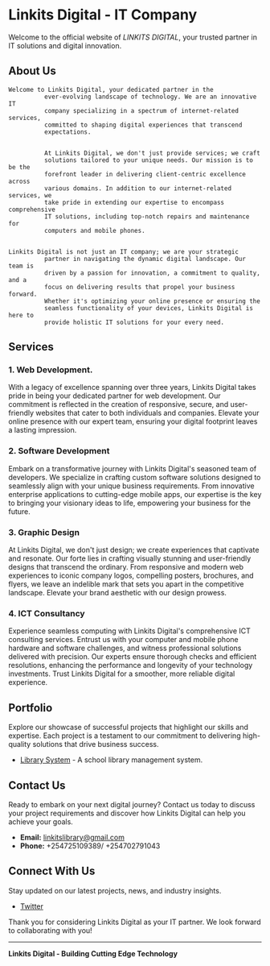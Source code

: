 # Linkits Digital - IT Company

Welcome to the official website of _LINKITS DIGITAL_, your trusted partner in IT solutions and digital innovation.

## About Us

    Welcome to Linkits Digital, your dedicated partner in the
              ever-evolving landscape of technology. We are an innovative IT
              company specializing in a spectrum of internet-related services,
              committed to shaping digital experiences that transcend
              expectations.


              At Linkits Digital, we don't just provide services; we craft
              solutions tailored to your unique needs. Our mission is to be the
              forefront leader in delivering client-centric excellence across
              various domains. In addition to our internet-related services, we
              take pride in extending our expertise to encompass comprehensive
              IT solutions, including top-notch repairs and maintenance for
              computers and mobile phones.


    Linkits Digital is not just an IT company; we are your strategic
              partner in navigating the dynamic digital landscape. Our team is
              driven by a passion for innovation, a commitment to quality, and a
              focus on delivering results that propel your business forward.
              Whether it's optimizing your online presence or ensuring the
              seamless functionality of your devices, Linkits Digital is here to
              provide holistic IT solutions for your every need.

## Services

### 1. Web Development.

With a legacy of excellence spanning over three years, Linkits Digital takes pride in being your dedicated partner for web development. Our commitment is reflected in the creation of responsive, secure, and user-friendly websites that cater to both individuals and companies. Elevate your online presence with our expert team, ensuring your digital footprint leaves a lasting impression.

### 2. Software Development

Embark on a transformative journey with Linkits Digital's seasoned team of developers. We specialize in crafting custom software solutions designed to seamlessly align with your unique business requirements. From innovative enterprise applications to cutting-edge mobile apps, our expertise is the key to bringing your visionary ideas to life, empowering your business for the future.

### 3. Graphic Design

At Linkits Digital, we don't just design; we create experiences that captivate and resonate. Our forte lies in crafting visually stunning and user-friendly designs that transcend the ordinary. From responsive and modern web experiences to iconic company logos, compelling posters, brochures, and flyers, we leave an indelible mark that sets you apart in the competitive landscape. Elevate your brand aesthetic with our design prowess.

### 4. ICT Consultancy

Experience seamless computing with Linkits Digital's comprehensive ICT consulting services. Entrust us with your computer and mobile phone hardware and software challenges, and witness professional solutions delivered with precision. Our experts ensure thorough checks and efficient resolutions, enhancing the performance and longevity of your technology investments. Trust Linkits Digital for a smoother, more reliable digital experience.

## Portfolio

Explore our showcase of successful projects that highlight our skills and expertise. Each project is a testament to our commitment to delivering high-quality solutions that drive business success.

- [Library System](https://www.linkitslibrary.com) - A school library management system.

## Contact Us

Ready to embark on your next digital journey? Contact us today to discuss your project requirements and discover how Linkits Digital can help you achieve your goals.

- **Email:** linkitslibrary@gmail.com
- **Phone:** +254725109389/ +254702791043

## Connect With Us

Stay updated on our latest projects, news, and industry insights.

- [Twitter](https://www.twitter.com/Ptar2020)

Thank you for considering Linkits Digital as your IT partner. We look forward to collaborating with you!

---

**Linkits Digital - Building Cutting Edge Technology**
